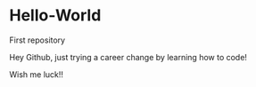 # Hello-World
First repository

Hey Github, just trying a career change by learning how to code!

Wish me luck!!
